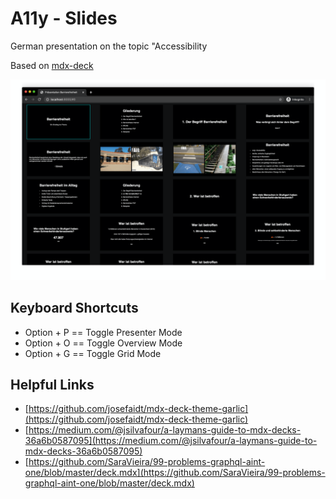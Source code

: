 # A11y - Slides

German presentation on the topic "Accessibility

Based on [mdx-deck](https://github.com/jxnblk/mdx-deck)

![screenshot](screenshot.png)

## Keyboard Shortcuts

- Option + P == Toggle Presenter Mode
- Option + O == Toggle Overview Mode
- Option + G == Toggle Grid Mode

## Helpful Links

- [https://github.com/josefaidt/mdx-deck-theme-garlic](https://github.com/josefaidt/mdx-deck-theme-garlic)
- [https://medium.com/@jsilvafour/a-laymans-guide-to-mdx-decks-36a6b0587095](https://medium.com/@jsilvafour/a-laymans-guide-to-mdx-decks-36a6b0587095)
- [https://github.com/SaraVieira/99-problems-graphql-aint-one/blob/master/deck.mdx](https://github.com/SaraVieira/99-problems-graphql-aint-one/blob/master/deck.mdx)
